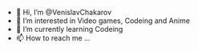 - 👋 Hi, I’m @VenislavChakarov
- 👀 I’m interested in Video games, Codeing and Anime
- 🌱 I’m currently learning Codeing
- 📫 How to reach me ...

<!---
VenislavChakarov/VenislavChakarov is a ✨ special ✨ repository because its `README.md` (this file) appears on your GitHub profile.
You can click the Preview link to take a look at your changes.
--->
